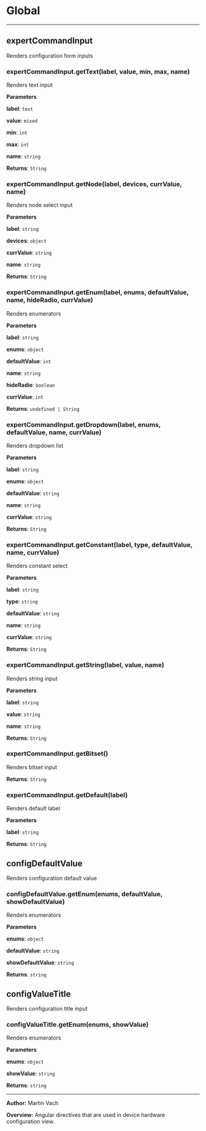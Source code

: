 # Global





* * *

## expertCommandInput
Renders configuration form inputs

### expertCommandInput.getText(label, value, min, max, name) 

Renders text input

**Parameters**

**label**: `text`

**value**: `mixed`

**min**: `int`

**max**: `int`

**name**: `string`

**Returns**: `String`

### expertCommandInput.getNode(label, devices, currValue, name) 

Renders node select input

**Parameters**

**label**: `string`

**devices**: `object`

**currValue**: `string`

**name**: `string`

**Returns**: `String`

### expertCommandInput.getEnum(label, enums, defaultValue, name, hideRadio, currValue) 

Renders enumerators

**Parameters**

**label**: `string`

**enums**: `object`

**defaultValue**: `int`

**name**: `string`

**hideRadio**: `boolean`

**currValue**: `int`

**Returns**: `undefined | String`

### expertCommandInput.getDropdown(label, enums, defaultValue, name, currValue) 

Renders dropdown list

**Parameters**

**label**: `string`

**enums**: `object`

**defaultValue**: `string`

**name**: `string`

**currValue**: `string`

**Returns**: `String`

### expertCommandInput.getConstant(label, type, defaultValue, name, currValue) 

Renders constant select

**Parameters**

**label**: `string`

**type**: `string`

**defaultValue**: `string`

**name**: `string`

**currValue**: `string`

**Returns**: `String`

### expertCommandInput.getString(label, value, name) 

Renders string input

**Parameters**

**label**: `string`

**value**: `string`

**name**: `string`

**Returns**: `String`

### expertCommandInput.getBitset() 

Renders bitset input

**Returns**: `String`

### expertCommandInput.getDefault(label) 

Renders default label

**Parameters**

**label**: `string`

**Returns**: `String`


## configDefaultValue
Renders configuration default value

### configDefaultValue.getEnum(enums, defaultValue, showDefaultValue) 

Renders enumerators

**Parameters**

**enums**: `object`

**defaultValue**: `string`

**showDefaultValue**: `string`

**Returns**: `string`


## configValueTitle
Renders configuration title input

### configValueTitle.getEnum(enums, showValue) 

Renders enumerators

**Parameters**

**enums**: `object`

**showValue**: `string`

**Returns**: `string`



* * *



**Author:** Martin Vach



**Overview:** Angular directives that are used in device hardware configuration view.


